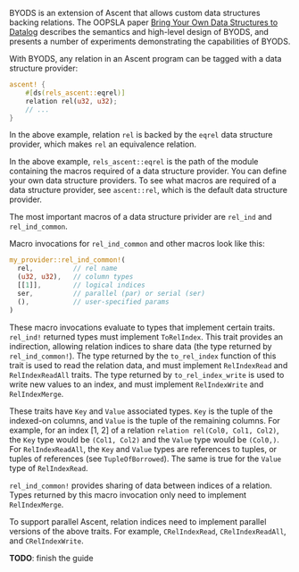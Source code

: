 BYODS is an extension of Ascent that allows custom data structures backing relations. The OOPSLA paper [Bring Your Own Data Structures to Datalog](https://dl.acm.org/doi/pdf/10.1145/3622840) describes the semantics and high-level design of BYODS, and presents a number of experiments demonstrating the capabilities of BYODS.

With BYODS, any relation in an Ascent program can be tagged with a data structure provider:

```Rust
ascent! {
    #[ds(rels_ascent::eqrel)]
    relation rel(u32, u32);
    // ...
}
```

In the above example, relation `rel` is backed by the `eqrel` data structure provider, which makes `rel` an equivalence relation.

In the above example, `rels_ascent::eqrel` is the path of the module containing the macros required of a data structure provider. You can define your own data structure providers. To see what macros are required of a data structure provider, see `ascent::rel`, which is the default data structure provider.

The most important macros of a data structure privider are `rel_ind` and `rel_ind_common`. 

Macro invocations for `rel_ind_common` and other macros look like this:

```Rust
my_provider::rel_ind_common!(
  rel,          // rel name 
  (u32, u32),   // column types
  [[1]],        // logical indices
  ser,          // parallel (par) or serial (ser)
  (),           // user-specified params
)
```

These macro invocations evaluate to types that implement certain traits. `rel_ind!` returned types must implement `ToRelIndex`. This trait provides an indirection, allowing relation indices to share data (the type returned by `rel_ind_common!`). The type returned by the `to_rel_index` function of this trait is used to read the relation data, and must implement `RelIndexRead` and `RelIndexReadAll` traits. The type returned by `to_rel_index_write` is used to write new values to an index, and must implement `RelIndexWrite` and `RelIndexMerge`. 

These traits have `Key` and `Value` associated types. `Key` is the tuple of the indexed-on columns, and `Value` is the tuple of the remaining columns. For example, for an index [1, 2] of a relation `relation rel(Col0, Col1, Col2)`, the `Key` type would be `(Col1, Col2)` and the `Value` type would be `(Col0,)`. For `RelIndexReadAll`, the `Key` and `Value` types are references to tuples, or tuples of references (see `TupleOfBorrowed`). The same is true for the `Value` type of `RelIndexRead`.  

`rel_ind_common!` provides sharing of data between indices of a relation. Types returned by this macro invocation only need to implement `RelIndexMerge`.


To support parallel Ascent, relation indices need to implement parallel versions of the above traits. For example, `CRelIndexRead`, `CRelIndexReadAll`, and `CRelIndexWrite`.

**TODO**: finish the guide